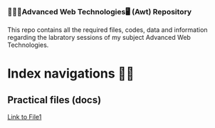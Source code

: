 ### 🧑🏻‍💻Advanced Web Technologies🖥️ (Awt) Repository
This repo contains all the required files, codes, data and information regarding the labratory sessions of my subject Advanced Web Technologies.
# Index navigations 🔗🙂
## Practical files (docs)
[Link to File1](Practical%20files/AWT_practical_file.pdf)


